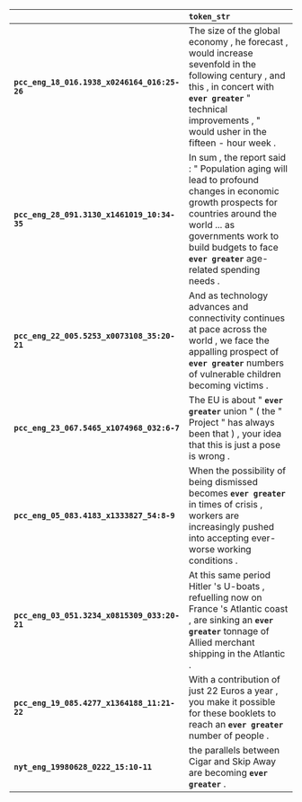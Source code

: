 |                                              | `token_str`                                                                                                                                                                                                                                |
|:---------------------------------------------|:-------------------------------------------------------------------------------------------------------------------------------------------------------------------------------------------------------------------------------------------|
| **`pcc_eng_18_016.1938_x0246164_016:25-26`** | The size of the global economy , he forecast , would increase sevenfold in the following century , and this , in concert with __``ever greater``__ " technical improvements , " would usher in the fifteen - hour week .                   |
| **`pcc_eng_28_091.3130_x1461019_10:34-35`**  | In sum , the report said : " Population aging will lead to profound changes in economic growth prospects for countries around the world ... as governments work to build budgets to face __``ever greater``__ age-related spending needs . |
| **`pcc_eng_22_005.5253_x0073108_35:20-21`**  | And as technology advances and connectivity continues at pace across the world , we face the appalling prospect of __``ever greater``__ numbers of vulnerable children becoming victims .                                                  |
| **`pcc_eng_23_067.5465_x1074968_032:6-7`**   | The EU is about " __``ever greater``__ union " ( the " Project " has always been that ) , your idea that this is just a pose is wrong .                                                                                                    |
| **`pcc_eng_05_083.4183_x1333827_54:8-9`**    | When the possibility of being dismissed becomes __``ever greater``__ in times of crisis , workers are increasingly pushed into accepting ever-worse working conditions .                                                                   |
| **`pcc_eng_03_051.3234_x0815309_033:20-21`** | At this same period Hitler 's U-boats , refuelling now on France 's Atlantic coast , are sinking an __``ever greater``__ tonnage of Allied merchant shipping in the Atlantic .                                                             |
| **`pcc_eng_19_085.4277_x1364188_11:21-22`**  | With a contribution of just 22 Euros a year , you make it possible for these booklets to reach an __``ever greater``__ number of people .                                                                                                  |
| **`nyt_eng_19980628_0222_15:10-11`**         | the parallels between Cigar and Skip Away are becoming __``ever greater``__ .                                                                                                                                                              |